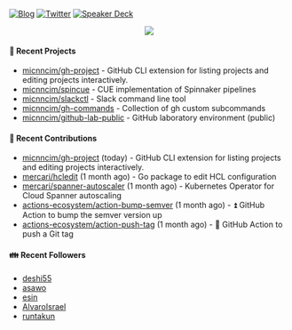 [![Blog](https://img.shields.io/badge/Blog-0?style=flat-square&logo=gatsby&color=181717&logoColor=white)](https://micnncim.com)
[![Twitter](https://img.shields.io/badge/Twitter-0?style=flat-square&logo=twitter&color=1DA1F2&logoColor=white)](https://twitter.com/micnncim)
[![Speaker Deck](https://img.shields.io/badge/Speaker_Deck-0?style=flat-square&logo=speaker-deck&color=009287&logoColor=white)](https://speakerdeck.com/micnncim)

<p align="center">
<img src="https://github-readme-stats.vercel.app/api?username=micnncim&show_icons=true&count_private=true" />
</p>

#### 🍎 Recent Projects

- [micnncim/gh-project](https://github.com/micnncim/gh-project) - GitHub CLI extension for listing projects and editing projects interactively.
- [micnncim/spincue](https://github.com/micnncim/spincue) - CUE implementation of Spinnaker pipelines
- [micnncim/slackctl](https://github.com/micnncim/slackctl) - Slack command line tool
- [micnncim/gh-commands](https://github.com/micnncim/gh-commands) - Collection of gh custom subcommands
- [micnncim/github-lab-public](https://github.com/micnncim/github-lab-public) - GitHub laboratory environment (public)

#### 🌱 Recent Contributions

- [micnncim/gh-project](https://github.com/micnncim/gh-project) (today) - GitHub CLI extension for listing projects and editing projects interactively.
- [mercari/hcledit](https://github.com/mercari/hcledit) (1 month ago) - Go package to edit HCL configuration
- [mercari/spanner-autoscaler](https://github.com/mercari/spanner-autoscaler) (1 month ago) - Kubernetes Operator for Cloud Spanner autoscaling
- [actions-ecosystem/action-bump-semver](https://github.com/actions-ecosystem/action-bump-semver) (1 month ago) - ⏫ GitHub Action to bump the semver version up
- [actions-ecosystem/action-push-tag](https://github.com/actions-ecosystem/action-push-tag) (1 month ago) - 🔖 GitHub Action to push a Git tag

#### 👪  Recent Followers

- [deshi55](https://github.com/deshi55)
- [asawo](https://github.com/asawo)
- [esin](https://github.com/esin)
- [AlvaroIsrael](https://github.com/AlvaroIsrael)
- [runtakun](https://github.com/runtakun)
